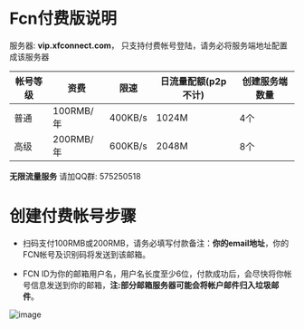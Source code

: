 
# Fcn付费版说明

服务器: **vip.xfconnect.com**， 只支持付费帐号登陆，请务必将服务端地址配置成该服务器

|帐号等级|资费|限速|日流量配额(p2p不计)|创建服务端数量
|-------|----|---|--------|-----
|普通|100RMB/年|400KB/s|1024M|4个
|高级|200RMB/年|600KB/s|2048M|8个

**无限流量服务** 请加QQ群: 575250518

# 创建付费帐号步骤

* 扫码支付100RMB或200RMB，请务必填写付款备注：**你的email地址**，你的FCN帐号及识别码将发送到该邮箱。

* FCN ID为你的邮箱用户名，用户名长度至少6位，付款成功后，会尽快将你帐号信息发送到你的邮箱，**注:部分邮箱服务器可能会将帐户邮件归入垃圾邮件**。

![image](https://github.com/boywhp/fcn/blob/master/vip/fcn_pay.png)
